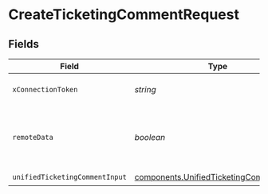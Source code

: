 # CreateTicketingCommentRequest


## Fields

| Field                                                                                              | Type                                                                                               | Required                                                                                           | Description                                                                                        |
| -------------------------------------------------------------------------------------------------- | -------------------------------------------------------------------------------------------------- | -------------------------------------------------------------------------------------------------- | -------------------------------------------------------------------------------------------------- |
| `xConnectionToken`                                                                                 | *string*                                                                                           | :heavy_check_mark:                                                                                 | The connection token                                                                               |
| `remoteData`                                                                                       | *boolean*                                                                                          | :heavy_minus_sign:                                                                                 | Set to true to include data from the original Ticketing software.                                  |
| `unifiedTicketingCommentInput`                                                                     | [components.UnifiedTicketingCommentInput](../../models/components/unifiedticketingcommentinput.md) | :heavy_check_mark:                                                                                 | N/A                                                                                                |